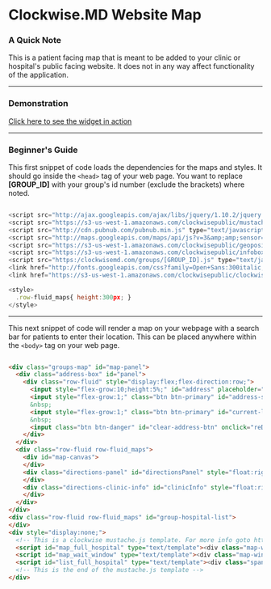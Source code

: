 # Clockwise.MD Website Map
### A Quick Note
This is a patient facing map that is meant to be added to your clinic or hospital's public
facing website.  It does not in any way affect functionality of the application.

---
### Demonstration
[Click here to see the widget in action](http://lightshedhealth.github.io/Website-Map-API/)

---
### Beginner's Guide
This first snippet of code loads the dependencies for the maps and styles.  It should go inside the
`<head>` tag of your web page.  You want to replace __[GROUP_ID]__ with your group's id number
(exclude the brackets) where noted.

```javascript

<script src="http://ajax.googleapis.com/ajax/libs/jquery/1.10.2/jquery.min.js"></script>
<script src="https://s3-us-west-1.amazonaws.com/clockwisepublic/mustache.js"></script>
<script src="http://cdn.pubnub.com/pubnub.min.js" type="text/javascript"></script>
<script src="http://maps.googleapis.com/maps/api/js?v=3&amp;amp;sensor=false" type="text/javascript"></script>
<script src="https://s3-us-west-1.amazonaws.com/clockwisepublic/geoposition.js"></script>
<script src="https://s3-us-west-1.amazonaws.com/clockwisepublic/infobox.js"></script>
<script src="https:/clockwisemd.com/groups/[GROUP_ID].js" type="text/javascript"></script>
<link href="http://fonts.googleapis.com/css?family=Open+Sans:300italic,400italic,600italic,300,400,600" media="screen" rel="stylesheet" />
<link href="https://s3-us-west-1.amazonaws.com/clockwisepublic/clockwise_map.css" media="all" rel="stylesheet" />

<style>
  .row-fluid_maps{ height:300px; }
</style>

```

---
This next snippet of code will render a map on your webpage with a search bar for patients to enter their location.  This can be placed anywhere within the
`<body>` tag on your web page.

```html

<div class="groups-map" id="map-panel">
  <div class="address-box" id="panel">
    <div class="row-fluid" style="display:flex;flex-direction:row;">
      <input style="flex-grow:10;height:5%;" id="address" placeholder="Current Address" type="text" value="" />
      <input style="flex-grow:1;" class="btn btn-primary" id="address-search-btn" onclick="codeAddress()" type="button" value="Search Nearby" />
      &nbsp;
      <input style="flex-grow:1;" class="btn btn-primary" id="current-location-btn" onclick="findPosition()" style="display:none;" type="button" value="Use My Location" />
      &nbsp;
      <input class="btn btn-danger" id="clear-address-btn" onclick="reDrawMap()" style="display:none;flex-grow:1;" type="button" value="Clear Search" />
    </div>
  </div>
  <div class="row-fluid row-fluid_maps">
    <div id="map-canvas">
    </div>
    <div class="directions-panel" id="directionsPanel" style="float:right;height:65%;display:none">
    </div>
    <div class="directions-clinic-info" id="clinicInfo" style="float:right;height:35%;display:none">
    </div>
  </div>
</div>
<div class="row-fluid row-fluid_maps" id="group-hospital-list">
</div>
<div style="display:none;">
  <!-- This is a clockwise mustache.js template. For more info goto https://mustache.github.io/ -->
  <script id="map_full_hospital" type="text/template"><div class="map-window-full" id="hospital-window-{{id}}"><h5 class="opensans"><strong>{{{hospital_name_link}}}</strong></h5><h5 class="opensans">{{{drive_time}}}</h5><h5 class="opensans"><strong class="current_wait_placeholder">{{{current_queue_length}}}</strong>&nbsp;patient in line.</h5><h5 class="opensans">{{{address_1}}}</h5><h5 class="opensans">{{{address_2}}}</h5><h5 class="opensans">{{{city}}}, {{{state}}} {{{zip}}}</h5><h5 class="opensans">{{{phone_number}}}</h5>{{{schedule_button}}}</div></script>
  <script id="map_wait_window" type="text/template"><div class="map-window-wait" id="hospital-window-{{id}}"><h5 class="opensans"><strong>{{{hospital_name_link}}}</strong></h5><h5 class="opensans">{{{drive_time}}}</h5><h5 class="opensans"><strong class="current_wait_placeholder">{{{current_queue_length}}}</strong>&nbsp;patient in line.</h5></div></script>
  <script id="list_full_hospital" type="text/template"><div class="span4 margin-group margin-top text-center" id="list-hospital-{{id}}" style="height:300px"><h4 class="opensans"><a class="map-tooltip" onclick="focusMap({{id}})" target="_blank" title=""><img src="{{icon_url}}" />&nbsp;</a><strong>{{{hospital_name_link}}}</strong></h4><h4 class="opensans drive_time_header">{{{drive_time}}}</h4><h4 class="opensans"><strong class="current_wait_placeholder">{{{current_queue_length}}}</strong>&nbsp;patient in line.</h4><h4 class="opensans">{{{address_1}}}</h4><h4 class="opensans">{{{address_2}}}</h4><h4 class="opensans">{{{city}}}, {{{state}}} {{{zip}}}</h4><h4 class="opensans">{{{phone_number}}}</h4>{{{schedule_button}}}</div></script>
  <!-- This is the end of the mustache.js template -->
</div>

```
